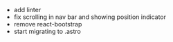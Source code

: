 - add linter
- fix scrolling in nav bar and showing position indicator
- remove react-bootstrap    
- start migrating to .astro